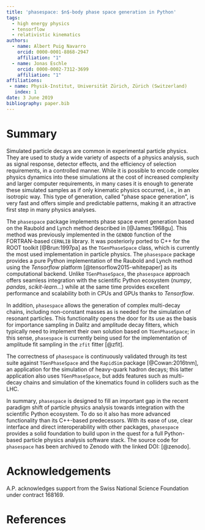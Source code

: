 ```yaml
---
title: 'phasespace: $n$-body phase space generation in Python'
tags:
  - high energy physics
  - tensorflow
  - relativistic kinematics
authors:
  - name: Albert Puig Navarro
    orcid: 0000-0001-8868-2947
    affiliation: "1"
  - name: Jonas Eschle
    orcid: 0000-0002-7312-3699
    affiliation: "1"
affiliations:
 - name: Physik-Institut, Universität Zürich, Zürich (Switzerland)
   index: 1
date: 3 June 2019
bibliography: paper.bib
---
```


# Summary

Simulated particle decays are common in experimental particle physics.
They are used to study a wide variety of aspects of a physics analysis, such as signal response, detector effects, and the efficiency of selection requirements, in a controlled manner.
While it is possible to encode complex physics dynamics into these simulations at the cost of increased complexity and larger computer requirements, in many cases it is enough to generate these simulated samples as if only kinematic physics occurred, i.e., in an isotropic way.
This type of generation, called "phase space generation", is very fast and offers simple and predictable patterns, making it an attractive first step in many physics analyses.

The ``phasespace`` package implements phase space event generation based on the Raubold and Lynch method described in [@James:1968gu].
This method was previously implemented in the ``GENBOD`` function of the FORTRAN-based ``CERNLIB`` library. It was posteriorly ported to C++ for the ROOT toolkit [@Brun:1997pa] as the ``TGenPhaseSpace`` class, which is currently the most used implementation in particle physics.
The ``phasespace`` package provides a pure Python implementation of the Raubold and Lynch method using the *Tensorflow* platform [@tensorflow2015-whitepaper] as its computational backend.
Unlike ``TGenPhaseSpace``, the ``phasespace`` approach offers seamless integration with the scientific Python ecosystem (*numpy*, *pandas*, *scikit-learn*...) while at the same time provides excellent performance and scalability both in CPUs and GPUs thanks to *Tensorflow*.

In addition, ``phasespace`` allows the generation of complex multi-decay chains, including non-constant masses as is needed for the simulation of resonant particles.
This functionality opens the door for its use as the basis for importance sampling in Dalitz and amplitude decay fitters, which typically need to implement their own solution based on ``TGenPhaseSpace``;
in this sense, ``phasespace`` is currently being used for the implementation of amplitude fit sampling in the ``zfit`` fitter [@zfit].

The correctness of ``phasespace`` is continuously validated through its test suite against ``TGenPhaseSpace`` and the ``RapidSim`` package [@Cowan:2016tnm], an application for the simulation of heavy-quark hadron decays;
this latter application also uses ``TGenPhaseSpace``, but adds features such as multi-decay chains and simulation of the kinematics found in colliders such as the LHC.

In summary, ``phasespace`` is designed to fill an important gap in the recent paradigm shift of particle physics analysis towards integration with the scientific Python ecosystem. To do so it also has more advanced functionality than its C++-based predecessors.
With its ease of use, clear interface and direct interoperability with other packages, ``phasespace`` provides a solid foundation to build upon in the quest for a full Python-based particle physics analysis software stack.
The source code for ``phasespace`` has been archived to Zenodo with the linked DOI: [@zenodo].

# Acknowledgements

A.P. acknowledges support from the Swiss National Science Foundation under contract 168169.

# References
